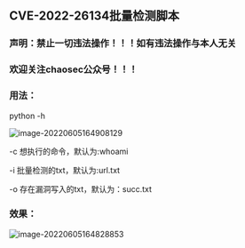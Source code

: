 ## CVE-2022-26134批量检测脚本

### 声明：禁止一切违法操作！！！如有违法操作与本人无关

### 欢迎关注chaosec公众号！！！



### 用法：

python -h

![image-20220605164908129](C:\Users\chaosec2022\AppData\Roaming\Typora\typora-user-images\image-20220605164908129.png)

-c 想执行的命令，默认为:whoami

-i 批量检测的txt，默认为:url.txt

-o 存在漏洞写入的txt，默认为：succ.txt

### 效果：



![image-20220605164828853](C:\Users\chaosec2022\AppData\Roaming\Typora\typora-user-images\image-20220605164828853.png)